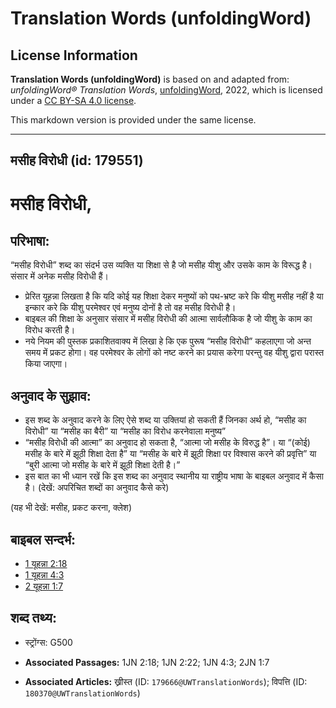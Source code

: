 # Translation Words (unfoldingWord)

## License Information

**Translation Words (unfoldingWord)** is based on and adapted from: _unfoldingWord® Translation Words_, [unfoldingWord](https://unfoldingword.org/utw), 2022, which is licensed under a [CC BY-SA 4.0 license](https://creativecommons.org/licenses/by-sa/4.0/legalcode.en).

This markdown version is provided under the same license.



--------------------------------

## मसीह विरोधी (id: 179551)

मसीह विरोधी,
============

परिभाषा:
--------

“मसीह विरोधी” शब्द का संदर्भ उस व्यक्ति या शिक्षा से है जो मसीह यीशु और उसके काम के विरूद्ध है। संसार में अनेक मसीह विरोधी हैं।

* प्रेरित यूहन्ना लिखता है कि यदि कोई यह शिक्षा देकर मनुष्यों को पथ\-भ्रष्ट करे कि यीशु मसीह नहीं है या इन्कार करे कि यीशु परमेश्वर एवं मनुष्य दोनों है तो वह मसीह विरोधी है।
* बाइबल की शिक्षा के अनुसार संसार में मसीह विरोधी की आत्मा सार्वलौकिक है जो यीशु के काम का विरोध करती है।
* नये नियम की पुस्तक प्रकाशितवाक्य में लिखा हे कि एक पुरूष “मसीह विरोधी” कहलाएगा जो अन्त समय में प्रकट होगा। वह परमेश्वर के लोगों को नष्ट करने का प्रयास करेगा परन्तु वह यीशु द्वारा परास्त किया जाएगा।

अनुवाद के सुझाव:
----------------

* इस शब्द के अनुवाद करने के लिए ऐसे शब्द या उक्तियां हो सकती हैं जिनका अर्थ हो, “मसीह का विरोधी” या “मसीह का बैरी” या “मसीह का विरोध करनेवाला मनुष्य”
* “मसीह विरोधी की आत्मा” का अनुवाद हो सकता है, “आत्मा जो मसीह के विरुद्ध है”। या “(कोई) मसीह के बारे में झूठी शिक्षा देता है” या “मसीह के बारे में झूठी शिक्षा पर विश्वास करने की प्रवृत्ति” या “बुरी आत्मा जो मसीह के बारे में झूठी शिक्षा देती है।”
* इस बात का भी ध्यान रखें कि इस शब्द का अनुवाद स्थानीय या राष्ट्रीय भाषा के बाइबल अनुवाद में कैसा है। (देखें: अपरिचित शब्दों का अनुवाद कैसे करे)

(यह भी देखें: मसीह, प्रकट करना, क्लेश)

बाइबल सन्दर्भ:
--------------

* [1 यूहन्ना 2:18](https://ref.ly/1John0:0)
* [1 यूहन्ना 4:3](https://ref.ly/1John0:0)
* [2 यूहन्ना 1:7](https://ref.ly/2John0:0)

शब्द तथ्य:
----------

* स्ट्रोंग्स: G500

* **Associated Passages:** 1JN 2:18; 1JN 2:22; 1JN 4:3; 2JN 1:7
* **Associated Articles:** ख्रीस्त (ID: `179666@UWTranslationWords`); विपत्ति (ID: `180370@UWTranslationWords`)


